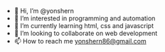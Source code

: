 - 👋 Hi, I’m @yonshern
- 👀 I’m interested in programming and automation
- 🌱 I’m currently learning html, css and javascript
- 💞️ I’m looking to collaborate on web development
- 📫 How to reach me yonshern86@gmail.com

<!---
yonshern/yonshern is a ✨ special ✨ repository because its `README.md` (this file) appears on your GitHub profile.
You can click the Preview link to take a look at your changes.
--->
